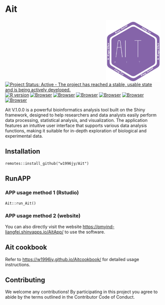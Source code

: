# Ait

<img src="https://github.com/w1996jy/Aitdemodata/blob/main/logo/LOGO20241014.png" height="200" align="right" />

[![Project Status: Active - The project has reached a stable, usable state and is being actively developed.](http://www.repostatus.org/badges/latest/active.svg)](http://www.repostatus.org/#active)
[![R version](https://img.shields.io/badge/R-v4.3.0-salmon)](https://www.r-project.org)
[![Browser](https://img.shields.io/badge/Browser-Edge-lightskyblue)](https://www.microsoft.com/en-us/edge/?ocid=ORSEARCH_Bing&ch=1&form=MA13FJ)
[![Browser](https://img.shields.io/badge/Windows-success-red)]()
[![Browser](https://img.shields.io/badge/Linux/Mac-Not%20test-gray66)]()
[![Browser](https://img.shields.io/badge/Develop-Yes-salmon)]()
[![Browser](https://img.shields.io/badge/Year-2024-bisque)]()
[![Browser](https://img.shields.io/badge/Publish-Not-green)]()

Ait V.1.0.0 is a powerful bioinformatics analysis tool built on the Shiny framework, designed to help researchers and data analysts easily perform data processing, statistical analysis, and visualization. The application features an intuitive user interface that supports various data analysis functions, making it suitable for in-depth exploration of biological and experimental data.

## Installation

```
remotes::install_github("w1996jy/Ait")
```
## RunAPP

### APP usage method 1 (Rstudio)

```
Ait::run_Ait()
```

### APP usage method 2 (website)

You can also directly visit the website https://pmyind-liangfei.shinyapps.io/AitApp/ to use the software.

## Ait cookbook

Refer to https://w1996jy.github.io/Aitcookbook/ for detailed usage instructions.

## Contributing

We welcome any contributions! By participating in this project you agree to abide by the terms outlined in the Contributor Code of Conduct.

